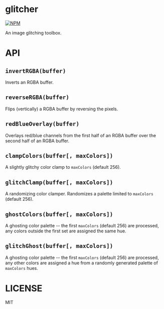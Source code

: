glitcher
=====

[![NPM](https://nodei.co/npm/glitcher.png)](https://nodei.co/npm/glitcher/)

An image glitching toolbox.

API
===

`invertRGBA(buffer)`
---

Inverts an RGBA buffer.

`reverseRGBA(buffer)`
---

Flips (vertically) a RGBA buffer by reversing the pixels.

`redBlueOverlay(buffer)`
---

Overlays red/blue channels from the first half of an RGBA buffer over the second half of an RGBA buffer.

`clampColors(buffer[, maxColors])`
---

A slightly glitchy color clamp to `maxColors` (default 256).

`glitchClamp(buffer[, maxColors])`
---

A randomizing color clamper. Randomizes a palette limited to `maxColors` (default 256).

`ghostColors(buffer[, maxColors])`
---

A ghosting color palette -- the first `maxColors` (default 256) are processed, any colors outside the first set are assigned the same hue.

`glitchGhost(buffer[, maxColors])`
---

A ghosting color palette -- the first `maxColors` (default 256) are processed, any other colors are assigned a hue from a randomly generated palette of `maxColors` hues.

LICENSE
=======

MIT
